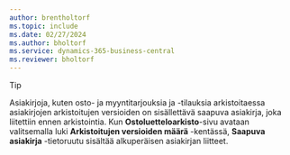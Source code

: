 ```yaml
---
author: brentholtorf
ms.topic: include
ms.date: 02/27/2024
ms.author: bholtorf
ms.service: dynamics-365-business-central
ms.reviewer: bholtorf
---
```


> [!TIP]
> Asiakirjoja, kuten osto- ja myyntitarjouksia ja -tilauksia arkistoitaessa asiakirjojen arkistoitujen versioiden on sisällettävä saapuva asiakirja, joka liitettiin ennen arkistointia. Kun **Ostoluetteloarkisto**-sivu avataan valitsemalla luki **Arkistoitujen versioiden määrä** -kentässä, **Saapuva asiakirja** -tietoruutu sisältää alkuperäisen asiakirjan liitteet.

